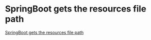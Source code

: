 # SpringBoot gets the resources file path
[SpringBoot gets the resources file path](https://aiwithcloud.com/2022/09/15/springboot_gets_the_resources_file_path/)